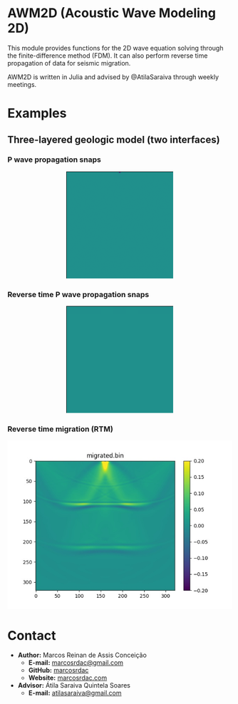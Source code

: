 AWM2D (Acoustic Wave Modeling 2D)
=================================

This module provides functions for the 2D wave equation solving through the finite-difference method (FDM). It can also perform reverse time propagation of data for seismic migration.

AWM2D is written in Julia and advised by @AtilaSaraiva through weekly meetings.


Examples
========

Three-layered geologic model (two interfaces)
---------------------------------------------

### P wave propagation snaps

<p align="center"><img src="./example/example_P.gif" alt="P wave snaps">


### Reverse time P wave propagation snaps

<p align="center"><img src="./example/example_reversed_P.gif" alt="RTM snaps">


### Reverse time migration (RTM)

<p align="center"><img src="./example/example_migrated.jpg" alt="Migrated data">


Contact
=======

  - **Author:** Marcos Reinan de Assis Conceição
    - **E-mail:** [marcosrdac@gmail.com](mailto:marcosrdac@gmail.com)
    - **GitHub:** [marcosrdac](github.com/marcosrdac)
    - **Website:** [marcosrdac.com](www.marcosrdac.com)
  - **Advisor:** Átila Saraiva Quintela Soares
    - **E-mail:** [atilasaraiva@gmail.com](atilasaraiva@gmail.com)
